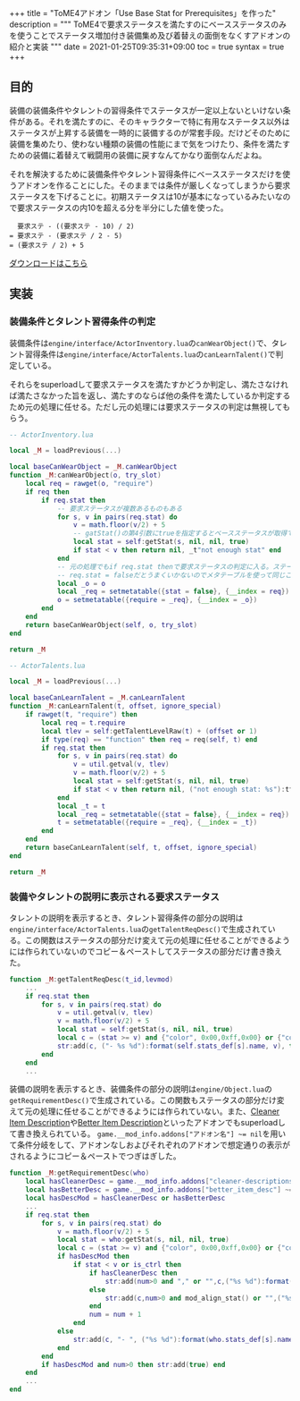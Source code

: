 +++
title = "ToME4アドオン「Use Base Stat for Prerequisites」を作った"
description = """
ToME4で要求ステータスを満たすのにベースステータスのみを使うことでステータス増加付き装備集め及び着替えの面倒をなくすアドオンの紹介と実装
"""
date = 2021-01-25T09:35:31+09:00
toc = true
syntax = true
+++
<!--more-->
## 目的
装備の装備条件やタレントの習得条件でステータスが一定以上ないといけない条件がある。それを満たすのに、そのキャラクターで特に有用なステータス以外はステータスが上昇する装備を一時的に装備するのが常套手段。だけどそのために装備を集めたり、使わない種類の装備の性能にまで気をつけたり、条件を満たすための装備に着替えて戦闘用の装備に戻すなんてかなり面倒なんだよね。

それを解決するために装備条件やタレント習得条件にベースステータスだけを使うアドオンを作ることにした。そのままでは条件が厳しくなってしまうから要求ステータスを下げることに。初期ステータスは10が基本になっているみたいなので要求ステータスの内10を超える分を半分にした値を使った。
```
  要求ステ - ((要求ステ - 10) / 2)
= 要求ステ - (要求ステ / 2 - 5)
= (要求ステ / 2) + 5
```

[ダウンロードはこちら](https://te4.org/games/addons/tome/base-stat-prereq)

## 実装
### 装備条件とタレント習得条件の判定
装備条件は`engine/interface/ActorInventory.lua`の`canWearObject()`で、タレント習得条件は`engine/interface/ActorTalents.lua`の`canLearnTalent()`で判定している。

それらをsuperloadして要求ステータスを満たすかどうか判定し、満たさなければ満たさなかった旨を返し、満たすのならば他の条件を満たしているか判定するため元の処理に任せる。ただし元の処理には要求ステータスの判定は無視してもらう。

```lua
-- ActorInventory.lua

local _M = loadPrevious(...)

local baseCanWearObject = _M.canWearObject
function _M:canWearObject(o, try_slot)
	local req = rawget(o, "require")
	if req then
		if req.stat then
			-- 要求ステータスが複数あるものもある
			for s, v in pairs(req.stat) do
				v = math.floor(v/2) + 5
				-- gatStat()の第4引数にtrueを指定するとベースステータスが取得できる
				local stat = self:getStat(s, nil, nil, true)
				if stat < v then return nil, _t"not enough stat" end
			end
			-- 元の処理でもif req.stat thenで要求ステータスの判定に入る。ステータスは無視してほしいからreq.statをfalseにするといい。
			-- req.stat = falseだとうまくいかないのでメタテーブルを使って同じことをする。
			local _o = o
			local _req = setmetatable({stat = false}, {__index = req})
			o = setmetatable({require = _req}, {__index = _o})
		end
	end
	return baseCanWearObject(self, o, try_slot)
end

return _M
```
```lua
-- ActorTalents.lua

local _M = loadPrevious(...)

local baseCanLearnTalent = _M.canLearnTalent
function _M:canLearnTalent(t, offset, ignore_special)
	if rawget(t, "require") then
		local req = t.require
		local tlev = self:getTalentLevelRaw(t) + (offset or 1)
		if type(req) == "function" then req = req(self, t) end
		if req.stat then
			for s, v in pairs(req.stat) do
				v = util.getval(v, tlev)
				v = math.floor(v/2) + 5
				local stat = self:getStat(s, nil, nil, true)
				if stat < v then return nil, ("not enough stat: %s"):tformat(s:upper()) end
			end
			local _t = t
			local _req = setmetatable({stat = false}, {__index = req})
			t = setmetatable({require = _req}, {__index = _t})
		end
	end
	return baseCanLearnTalent(self, t, offset, ignore_special)
end

return _M
```

### 装備やタレントの説明に表示される要求ステータス
タレントの説明を表示するとき、タレント習得条件の部分の説明は`engine/interface/ActorTalents.lua`の`getTalentReqDesc()`で生成されている。この関数はステータスの部分だけ変えて元の処理に任せることができるようには作られていないのでコピー＆ペーストしてステータスの部分だけ書き換えた。
```lua
function _M:getTalentReqDesc(t_id,levmod)
	...
	if req.stat then
		for s, v in pairs(req.stat) do
			v = util.getval(v, tlev)
			v = math.floor(v/2) + 5
			local stat = self:getStat(s, nil, nil, true)
			local c = (stat >= v) and {"color", 0x00,0xff,0x00} or {"color", 0xff,0x00,0x00}
			str:add(c, ("- %s %d"):format(self.stats_def[s].name, v), true)
		end
	end
	...
```

装備の説明を表示するとき、装備条件の部分の説明は`engine/Object.lua`の`getRequirementDesc()`で生成されている。この関数もステータスの部分だけ変えて元の処理に任せることができるようには作られていない。また、[Cleaner Item Description][cleaner]や[Better Item Description][better]といったアドオンでもsuperloadして書き換えられている。
`game.__mod_info.addons["アドオン名"] ~= nil`を用いて条件分岐をして、アドオンなしおよびそれぞれのアドオンで想定通りの表示がされるようにコピー＆ペーストでつぎはぎした。

```lua
function _M:getRequirementDesc(who)
	local hasCleanerDesc = game.__mod_info.addons["cleaner-descriptions"] ~= nil
	local hasBetterDesc = game.__mod_info.addons["better_item_desc"] ~= nil
	local hasDescMod = hasCleanerDesc or hasBetterDesc
	...
	if req.stat then
		for s, v in pairs(req.stat) do
			v = math.floor(v/2) + 5
			local stat = who:getStat(s, nil, nil, true)
			local c = (stat >= v) and {"color", 0x00,0xff,0x00} or {"color", 0xff,0x00,0x00}
			if hasDescMod then
				if stat < v or is_ctrl then
					if hasCleanerDesc then
						str:add(num>0 and "," or "",c,("%s %d"):format(who.stats_def[s].short_name:capitalize(), v), {"color", "LAST"})
					else
						str:add(c,num>0 and mod_align_stat() or "",("%s %d"):tformat(who.stats_def[s].short_name:capitalize(), v), {"color", "LAST"})
					end
					num = num + 1
				end
			else
				str:add(c, "- ", ("%s %d"):format(who.stats_def[s].name, v), {"color", "LAST"}, true)
			end
		end
		if hasDescMod and num>0 then str:add(true) end
	end
	...
end
```

[cleaner]:https://te4.org/games/addons/tome/cleaner-descriptions
[better]:https://te4.org/games/addons/tome/better_item_desc
